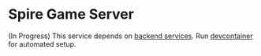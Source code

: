 # Spire Game Server

(In Progress)
This service depends on [backend services](https://github.com/project-spire/spire-backend). Run [devcontainer](https://github.com/project-spire/spire-backend/blob/main/.devcontainer/devcontainer.json) for automated setup.
